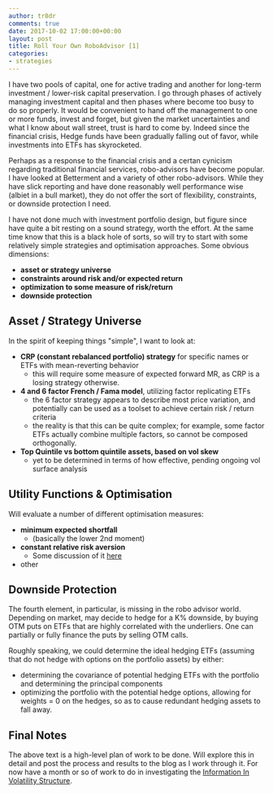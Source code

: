 ```yaml
---
author: tr8dr
comments: true
date: 2017-10-02 17:00:00+00:00
layout: post
title: Roll Your Own RoboAdvisor [1]
categories:
- strategies
---
```


I have two pools of capital, one for active trading and another for long-term investment / lower-risk capital preservation.  I go through phases of actively managing investment capital and then phases where become too busy to do so properly.  It would be convenient to hand off the management to one or more funds, invest and forget, but given the market uncertainties and what I know about wall street, trust is hard to come by.   Indeed since the financial crisis, Hedge funds have been gradually falling out of favor, while investments into ETFs has skyrocketed.

Perhaps as a response to the financial crisis and a certan cynicism regarding traditional financial services, robo-advisors have become popular.  I have looked at Betterment and a variety of other robo-advisors.  While they have slick reporting and have done reasonably well performance wise (albiet in a bull market), they do not offer the sort of flexibility, constraints, or downside protection I need.

I have not done much with investment portfolio design, but figure since have quite a bit resting on a sound strategy, worth the effort.  At the same time know that this is a black hole of sorts, so will try to start with some relatively simple strategies and optimisation approaches.   Some obvious dimensions:

- **asset or strategy universe**
- **constraints around risk and/or expected return**
- **optimization to some measure of risk/return**
- **downside protection**

## Asset / Strategy Universe
In the spirit of keeping things "simple", I want to look at:

- **CRP (constant rebalanced portfolio) strategy** for specific names or ETFs with mean-reverting behavior
  * this will require some measure of expected forward MR, as CRP is a losing strategy otherwise.
- **4 and 6 factor French / Fama model**, utilizing factor replicating ETFs
  * the 6 factor strategy appears to describe most price variation, and potentially can be used as a toolset to achieve certain risk / return criteria
  * the reality is that this can be quite complex; for example, some factor ETFs actually combine multiple factors, so cannot be composed orthogonally.
- **Top Quintile vs bottom quintile assets, based on vol skew**
  * yet to be determined in terms of how effective, pending ongoing vol surface analysis

## Utility Functions & Optimisation
Will evaluate a number of different optimisation measures:

- **minimum expected shortfall**
  * (basically the lower 2nd moment)
- **constant relative risk aversion**
  * Some discussion of it [here](https://en.wikipedia.org/wiki/Risk_aversion)
- other

## Downside Protection
The fourth element, in particular, is missing in the robo advisor world.  Depending on market, may decide to hedge for a K% downside, by buying OTM puts on ETFs that are highly correlated with the underliers.  One can partially or fully finance the puts by selling OTM calls.

Roughly speaking, we could determine the ideal hedging ETFs (assuming that do not hedge with options on the portfolio assets) by either:

- determining the covariance of potential hedging ETFs with the portfolio and determining the principal components
- optimizing the portfolio with the potential hedge options, allowing for weights = 0 on the hedges, so as to cause redundant hedging assets to fall away.

## Final Notes
The above text is a high-level plan of work to be done.  Will explore this in detail and post the process and results to the blog as I work through it.   For now have a month or so of work to do in investigating the [Information In Volatility Structure](https://tr8dr.github.io/Volatility-Surfaces/).

